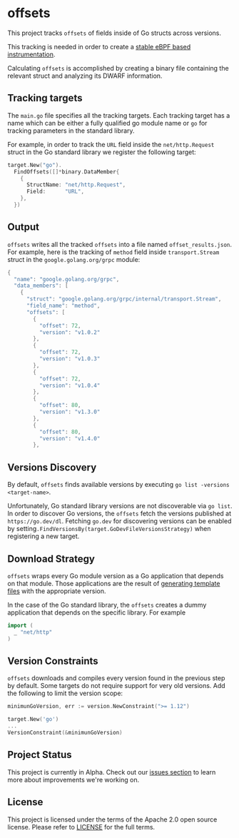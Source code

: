 # offsets

This project tracks `offsets` of fields inside of Go structs across versions.

This tracking is needed in order to create a  [stable eBPF based instrumentation](https://github.com/keyval-dev/opentelemetry-go-instrumentation/blob/master/docs/how-it-works.md#instrumentation-stability).

Calculating `offsets` is accomplished by creating a binary file containing the relevant struct and analyzing its DWARF information.
## Tracking targets

The `main.go` file specifies all the tracking targets.
Each tracking target has a name which can be either a fully qualified go module name or `go` for tracking parameters in the standard library.

For example, in order to track the `URL` field inside the `net/http.Request` struct in the Go standard library we register the following target:
```go
target.New("go").
  FindOffsets([]*binary.DataMember{
    {
      StructName: "net/http.Request",
      Field:      "URL",
    },
  })
```

## Output

`offsets` writes all the tracked `offsets` into a file named `offset_results.json`.
For example, here is the tracking of `method` field inside `transport.Stream` struct in the `google.golang.org/grpc` module:
```go
{
  "name": "google.golang.org/grpc",
  "data_members": [
    {
      "struct": "google.golang.org/grpc/internal/transport.Stream",
      "field_name": "method",
      "offsets": [
        {
          "offset": 72,
          "version": "v1.0.2"
        },
        {
          "offset": 72,
          "version": "v1.0.3"
        },
        {
          "offset": 72,
          "version": "v1.0.4"
        },
        {
          "offset": 80,
          "version": "v1.3.0"
        },
        {
          "offset": 80,
          "version": "v1.4.0"
        },
```

## Versions Discovery

By default, `offsets` finds available versions by executing `go list -versions <target-name>`.

Unfortunately, Go standard library versions are not discoverable via `go list`. 
In order to discover Go versions, the `offsets` fetch the versions published at `https://go.dev/dl`.
Fetching `go.dev` for discovering versions can be enabled by setting`.FindVersionsBy(target.GoDevFileVersionsStrategy)` when registering a new target.

## Download Strategy

`offsets` wraps every Go module version as a Go application that depends on that module.
Those applications are the result of [generating template files](./downloader/wrapper) with the appropriate version.

In the case of the Go standard library, the `offsets` creates a dummy application that depends on the specific library. For example

```go
import (
  _ "net/http"
)
```

## Version Constraints

`offsets` downloads and compiles every version found in the previous step by default.
Some targets do not require support for very old versions. Add the following to limit the version scope:
```go
minimunGoVersion, err := version.NewConstraint(">= 1.12")

target.New('go')
... 
VersionConstraint(&minimunGoVersion)
```

## Project Status

This project is currently in Alpha.
Check out our [issues section](https://github.com/open-telemetry/opentelemetry-go-instrumentation/issues) to learn more about improvements we're working on.

## License

This project is licensed under the terms of the Apache 2.0 open source license. Please refer to [LICENSE](LICENSE) for the full terms.
